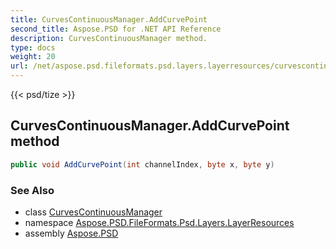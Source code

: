 ```yaml
---
title: CurvesContinuousManager.AddCurvePoint
second_title: Aspose.PSD for .NET API Reference
description: CurvesContinuousManager method. 
type: docs
weight: 20
url: /net/aspose.psd.fileformats.psd.layers.layerresources/curvescontinuousmanager/addcurvepoint/
---
```

{{< psd/tize >}}
## CurvesContinuousManager.AddCurvePoint method

```csharp
public void AddCurvePoint(int channelIndex, byte x, byte y)
```

### See Also

* class [CurvesContinuousManager](../)
* namespace [Aspose.PSD.FileFormats.Psd.Layers.LayerResources](../../curvescontinuousmanager/)
* assembly [Aspose.PSD](../../../)


